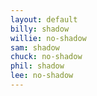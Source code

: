 ```yaml
---
layout: default
billy: shadow
willie: no-shadow
sam: shadow
chuck: no-shadow
phil: shadow
lee: no-shadow
---
```


